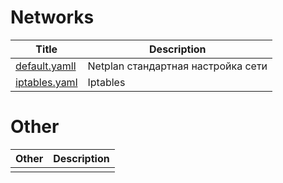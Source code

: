 Networks
=========================================================================================================================================================================
| Title                                                     | Description                                                                                               |
| ----------------------------------------------------------| ----------------------------------------------------------------------------------------------------------|
| [default.yamll](Ubuntu/default.yaml)                      | Netplan стандартная настройка сети                                                                        |
| [iptables.yaml](Ubuntu/iptables.yaml)                     | Iptables                                                                                                  |

Other
=========================================================================================================================================================================
| Other                                                     | Description                                                                                               |
| ----------------------------------------------------------| ----------------------------------------------------------------------------------------------------------|
|                                                           |                                                                                                           |
